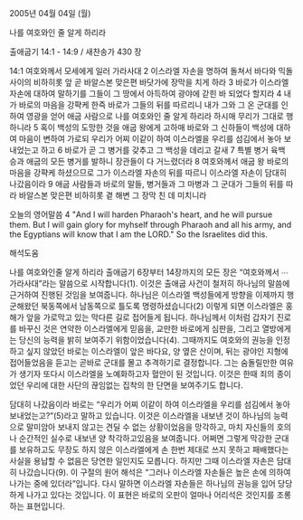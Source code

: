 2005년 04월 04일 (월)

나를 여호와인 줄 알게 하리라



출애굽기 14:1 - 14:9 / 새찬송가 430 장


14:1 여호와께서 모세에게 일러 가라사대 2 이스라엘 자손을 명하여 돌쳐서 바다와 믹돌사이의 비하히롯 앞 곧 바알스본 맞은편 바닷가에 장막을 치게 하라 3 바로가 이스라엘 자손에 대하여 말하기를 그들이 그 땅에서 아득하여 광야에 갇힌 바 되었다 할지라 4 내가 바로의 마음을 강퍅케 한즉 바로가 그들의 뒤를 따르리니 내가 그와 그 온 군대를 인하여 영광을 얻어 애굽 사람으로 나를 여호와인 줄 알게 하리라 하시매 무리가 그대로 행하니라 5 혹이 백성의 도망한 것을 애굽 왕에게 고하매 바로와 그 신하들이 백성에 대하여 마음이 변하여 가로되 우리가 어찌 이같이 하여 이스라엘을 우리를 섬김에서 놓아 보내었는고 하고 6 바로가 곧 그 병거를 갖추고 그 백성을 데리고 갈새 7 특별 병거 육백 승과 애굽의 모든 병거를 발하니 장관들이 다 거느렸더라 8 여호와께서 애굽 왕 바로의 마음을 강퍅케 하셨으므로 그가 이스라엘 자손의 뒤를 따르니 이스라엘 자손이 담대히 나갔음이라 9 애굽 사람들과 바로의 말들, 병거들과 그 마병과 그 군대가 그들의 뒤를 따라 바알스본 맞은편 비하히롯 곁 해변 그 장막 친 데 미치니라

오늘의 영어말씀
4 "And I will harden Pharaoh's heart, and he will pursue them.  But I will gain glory for myhself through Pharaoh and all his army, and the Egyptians will know that I am the LORD."  So the Israelites did this.

해석도움





나를 여호와인줄 알게 하리라
출애굽기 6장부터 14장까지의 모든 장은 “여호와께서 ∙∙∙ 가라사대”라는 말씀으로 시작합니다(1).  이것은 출애굽 사건이 철저히 하나님의 말씀에 근거하여 진행된 것임을 보여줍니다.  하나님은 이스라엘 백성들에게 방향을 이제까지 행군해왔던 북동쪽에서 남동쪽으로 틀도록 명령하셨습니다(2)  이렇게 되면 이스라엘은 홍해가 앞을 가로막고 있는 막다른 길로 접어들게 됩니다.  하나님께서 이처럼 갑자기 진로를 바꾸신 것은 연약한 이스라엘에게 믿음을, 교만한 바로에게 심판을, 그리고 열방에게는 당신의 능력을 밝히 보여주기 위함이었습니다(4).  그때까지도 여호와의 권능을 인정하고 싶지 않았던 바로는 이스라엘이 앞은 바다요, 양 옆은 산이며, 뒤는 광야인 지형에 접어들었음을 듣고는 곧바로 군대를 몰고 추격하기로 결정합니다.  그는 숨돌릴만한 여유가 생기자 또다시 이스라엘을 노예화하고자 혈안이 된 것입니다.  이것은 한때 죄의 종이었던 우리에 대한 사단의 끊임없는 집착의 한 단면을 보여주기도 합니다.

담대히 나갔음이라
바로는 “우리가 어찌 이같이 하여 이스라엘을 우리를 섬김에서 놓아보내었는고?”(5)라고 말하고 있습니다.  이것은 이스라엘을 내보낸 것이 하나님의 능력으로 말미암아 보내지 않고는 견딜 수 없는 상황이었음을 망각하고, 마치 자신들의 호의나 순간적인 실수로 내보낸 양 착각하고있음을 보여줍니다.  어쩌면 그렇게 막강한 군대를 보유하고도 무장도 하지 않은 이스라엘에게 손 한번 제대로 쓰지 못하고 패배했다는 사실을 용납할 수 없음은 당연한 일인지도 모릅니다.  하지만 그때 이스라엘 자손은 담대히 나갔습니다(9).  이 구절의 원어 해석은 “그러나 이스라엘 자손들은 높은 손에 의하여 나가는 중에 있더라”입니다.  다시 말하면 이스라엘 자손들은 하나님의 권능을 입어 당당하게 나가고 있다는 것입니다.  이 표현은 바로의 오판이 얼마나 어리석은 것인지를 조롱하는 표현입니다.
